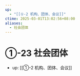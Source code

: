 ```yaml
---
up:
  - "[[①-2 机构、团体、会议]]"
ctime: 2025-03-01T13:02:56+08:00
aliases:
  - 社会团体
---
```


# ①-23 社会团体

- up: [[①-2 机构、团体、会议]]
